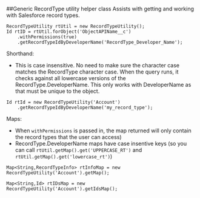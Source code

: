 ##Generic RecordType utility helper class 
Assists with getting and working with Salesforce record types.

```
RecordTypeUtility rtUtil = new RecordTypeUtility();
Id rtID = rtUtil.forObject('ObjectAPIName__c')
    .withPermissions(true)
    .getRecordTypeIdByDeveloperName('RecordType_Developer_Name');
```

Shorthand:
- This is case insensitive.  No need to make sure the character case matches the RecordType character case.  When the query runs, it checks against all lowercase versions of the RecordType.DeveloperName.  This only works with DeveloperName as that must be unique to the object.
```
Id rtId = new RecordTypeUtility('Account')
    .getRecordTypeIdByDeveloperName('my_record_type');
```

Maps:
- When `withPermissions` is passed in, the map returned will only contain the record types that the user can access)
- RecordType.DeveloperName maps have case insentive keys (so you can call `rtUtil.getMap().get('UPPERCASE_RT')` and `rtUtil.getMap().get('lowercase_rt')`)
```
Map<String,RecordTypeInfo> rtInfoMap = new RecordTypeUtility('Account').getMap();
```
```
Map<String,Id> rtIDsMap = new RecordTypeUtility('Account').getIdsMap();
```
